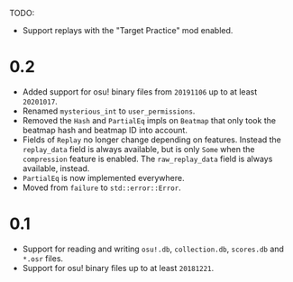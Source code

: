
TODO:

- Support replays with the "Target Practice" mod enabled.

# 0.2

- Added support for osu! binary files from `20191106` up to at least `20201017`.
- Renamed `mysterious_int` to `user_permissions`.
- Removed the `Hash` and `PartialEq` impls on `Beatmap` that only took the beatmap hash and beatmap
    ID into account.
- Fields of `Replay` no longer change depending on features. Instead the `replay_data` field is
    always available, but is only `Some` when the `compression` feature is enabled. The
    `raw_replay_data` field is always available, instead.
- `PartialEq` is now implemented everywhere.
- Moved from `failure` to `std::error::Error`.

# 0.1

- Support for reading and writing `osu!.db`, `collection.db`, `scores.db` and `*.osr` files.
- Support for osu! binary files up to at least `20181221`.
